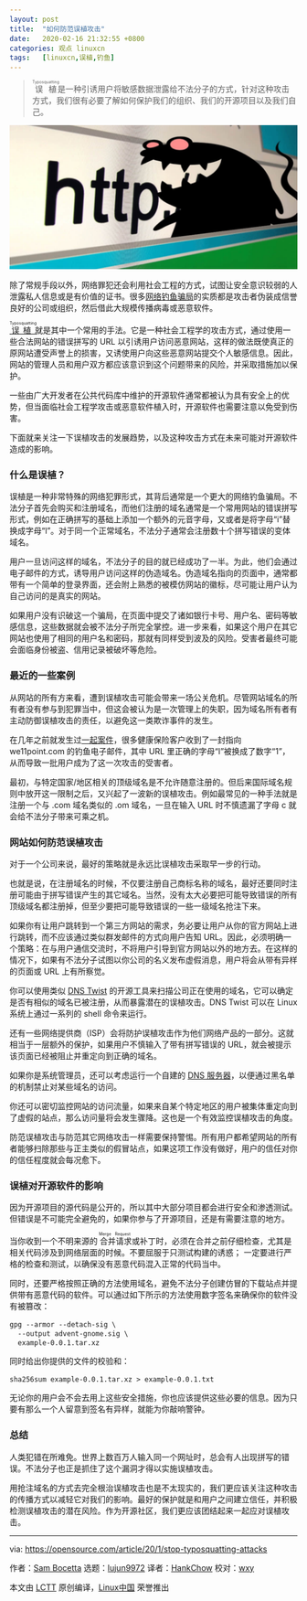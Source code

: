 ```yaml
---
layout: post
title:	"如何防范误植攻击"
date:	2020-02-16 21:32:55 +0800 
categories:	观点 linuxcn 
tags:	[linuxcn,误植,钓鱼]
---
```




> 
> <ruby> 误植 <rt>  Typosquatting </rt></ruby>是一种引诱用户将敏感数据泄露给不法分子的方式，针对这种攻击方式，我们很有必要了解如何保护我们的组织、我们的开源项目以及我们自己。
> 
> 
> 


![](/Asserts/Images/album/202002/16/213235nyuuu9ufcukniu6d.jpg)


除了常规手段以外，网络罪犯还会利用社会工程的方式，试图让安全意识较弱的人泄露私人信息或是有价值的证书。很多[网络钓鱼骗局](https://www.cloudberrylab.com/resources/guides/types-of-phishing/)的实质都是攻击者伪装成信誉良好的公司或组织，然后借此大规模传播病毒或恶意软件。


<ruby> <a href="https://en.wikipedia.org/wiki/Typosquatting">  误植 </a> <rt>  Typosquatting </rt></ruby>就是其中一个常用的手法。它是一种社会工程学的攻击方式，通过使用一些合法网站的错误拼写的 URL 以引诱用户访问恶意网站，这样的做法既使真正的原网站遭受声誉上的损害，又诱使用户向这些恶意网站提交个人敏感信息。因此，网站的管理人员和用户双方都应该意识到这个问题带来的风险，并采取措施加以保护。


一些由广大开发者在公共代码库中维护的开源软件通常都被认为具有安全上的优势，但当面临社会工程学攻击或恶意软件植入时，开源软件也需要注意以免受到伤害。


下面就来关注一下误植攻击的发展趋势，以及这种攻击方式在未来可能对开源软件造成的影响。


### 什么是误植？


误植是一种非常特殊的网络犯罪形式，其背后通常是一个更大的网络钓鱼骗局。不法分子首先会购买和注册域名，而他们注册的域名通常是一个常用网站的错误拼写形式，例如在正确拼写的基础上添加一个额外的元音字母，又或者是将字母“i”替换成字母“l”。对于同一个正常域名，不法分子通常会注册数十个拼写错误的变体域名。


用户一旦访问这样的域名，不法分子的目的就已经成功了一半。为此，他们会通过电子邮件的方式，诱导用户访问这样的伪造域名。伪造域名指向的页面中，通常都带有一个简单的登录界面，还会附上熟悉的被模仿网站的徽标，尽可能让用户认为自己访问的是真实的网站。


如果用户没有识破这一个骗局，在页面中提交了诸如银行卡号、用户名、密码等敏感信息，这些数据就会被不法分子所完全掌控。进一步来看，如果这个用户在其它网站也使用了相同的用户名和密码，那就有同样受到波及的风险。受害者最终可能会面临身份被盗、信用记录被破坏等危险。


### 最近的一些案例


从网站的所有方来看，遭到误植攻击可能会带来一场公关危机。尽管网站域名的所有者没有参与到犯罪当中，但这会被认为是一次管理上的失职，因为域名所有者有主动防御误植攻击的责任，以避免这一类欺诈事件的发生。


在几年之前就发生过[一起案件](https://www.menlosecurity.com/blog/-a-new-approach-to-end-typosquatting)，很多健康保险客户收到了一封指向 we11point.com 的钓鱼电子邮件，其中 URL 里正确的字母“l”被换成了数字“1”，从而导致一批用户成为了这一次攻击的受害者。


最初，与特定国家/地区相关的顶级域名是不允许随意注册的。但后来国际域名规则中放开这一限制之后，又兴起了一波新的误植攻击。例如最常见的一种手法就是注册一个与 .com 域名类似的 .om 域名，一旦在输入 URL 时不慎遗漏了字母 c 就会给不法分子带来可乘之机。


### 网站如何防范误植攻击


对于一个公司来说，最好的策略就是永远比误植攻击采取早一步的行动。


也就是说，在注册域名的时候，不仅要注册自己商标名称的域名，最好还要同时注册可能由于拼写错误产生的其它域名。当然，没有太大必要把可能导致错误的所有顶级域名都注册掉，但至少要把可能导致错误的一些一级域名抢注下来。


如果你有让用户跳转到一个第三方网站的需求，务必要让用户从你的官方网站上进行跳转，而不应该通过类似群发邮件的方式向用户告知 URL。因此，必须明确一个策略：在与用户通信交流时，不将用户引导到官方网站以外的地方去。在这样的情况下，如果有不法分子试图以你公司的名义发布虚假消息，用户将会从带有异样的页面或 URL 上有所察觉。


你可以使用类似 [DNS Twist](https://github.com/elceef/dnstwist) 的开源工具来扫描公司正在使用的域名，它可以确定是否有相似的域名已被注册，从而暴露潜在的误植攻击。DNS Twist 可以在 Linux 系统上通过一系列的 shell 命令来运行。


还有一些网络提供商（ISP）会将防护误植攻击作为他们网络产品的一部分。这就相当于一层额外的保护，如果用户不慎输入了带有拼写错误的 URL，就会被提示该页面已经被阻止并重定向到正确的域名。


如果你是系统管理员，还可以考虑运行一个自建的 [DNS 服务器](https://opensource.com/article/17/4/build-your-own-name-server)，以便通过黑名单的机制禁止对某些域名的访问。


你还可以密切监控网站的访问流量，如果来自某个特定地区的用户被集体重定向到了虚假的站点，那么访问量将会发生骤降。这也是一个有效监控误植攻击的角度。


防范误植攻击与防范其它网络攻击一样需要保持警惕。所有用户都希望网站的所有者能够扫除那些与正主类似的假冒站点，如果这项工作没有做好，用户的信任对你的信任程度就会每况愈下。


### 误植对开源软件的影响


因为开源项目的源代码是公开的，所以其中大部分项目都会进行安全和渗透测试。但错误是不可能完全避免的，如果你参与了开源项目，还是有需要注意的地方。


当你收到一个不明来源的<ruby> 合并请求 <rt>  Merge Request </rt></ruby>或补丁时，必须在合并之前仔细检查，尤其是相关代码涉及到网络层面的时候。不要屈服于只测试构建的诱惑； 一定要进行严格的检查和测试，以确保没有恶意代码混入正常的代码当中。


同时，还要严格按照正确的方法使用域名，避免不法分子创建仿冒的下载站点并提供带有恶意代码的软件。可以通过如下所示的方法使用数字签名来确保你的软件没有被篡改：



```
gpg --armor --detach-sig \
  --output advent-gnome.sig \
  example-0.0.1.tar.xz
```

同时给出你提供的文件的校验和：



```
sha256sum example-0.0.1.tar.xz > example-0.0.1.txt
```

无论你的用户会不会去用上这些安全措施，你也应该提供这些必要的信息。因为只要有那么一个人留意到签名有异样，就能为你敲响警钟。


### 总结


人类犯错在所难免。世界上数百万人输入同一个网址时，总会有人出现拼写的错误。不法分子也正是抓住了这个漏洞才得以实施误植攻击。


用抢注域名的方式去完全根治误植攻击也是不太现实的，我们更应该关注这种攻击的传播方式以减轻它对我们的影响。最好的保护就是和用户之间建立信任，并积极检测误植攻击的潜在风险。作为开源社区，我们更应该团结起来一起应对误植攻击。




---


via: <https://opensource.com/article/20/1/stop-typosquatting-attacks>


作者：[Sam Bocetta](https://opensource.com/users/sambocetta) 选题：[lujun9972](https://github.com/lujun9972) 译者：[HankChow](https://github.com/HankChow) 校对：[wxy](https://github.com/wxy)


本文由 [LCTT](https://github.com/LCTT/TranslateProject) 原创编译，[Linux中国](https://linux.cn/) 荣誉推出
